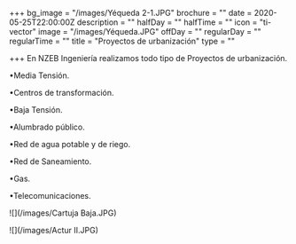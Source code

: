 +++
bg_image = "/images/Yéqueda 2-1.JPG"
brochure = ""
date = 2020-05-25T22:00:00Z
description = ""
halfDay = ""
halfTime = ""
icon = "ti-vector"
image = "/images/Yéqueda.JPG"
offDay = ""
regularDay = ""
regularTime = ""
title = "Proyectos de urbanización"
type = ""

+++
En NZEB Ingeniería realizamos todo tipo de Proyectos de urbanización.

•Media Tensión.

•Centros de transformación.

•Baja Tensión.

•Alumbrado público.

•Red de agua potable y de riego.

•Red de Saneamiento.

•Gas.

•Telecomunicaciones.

![](/images/Cartuja Baja.JPG)

![](/images/Actur II.JPG)